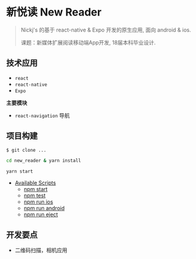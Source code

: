 # 新悦读 New Reader

> Nickj's 的基于 react-native & Expo 开发的原生应用, 面向 android & ios. 
> 
> 课题：新媒体扩展阅读移动端App开发, 18届本科毕业设计.

## 技术应用

* `react`
* `react-native`
* `Expo`

**主要模块**

* `react-navigation` 导航

## 项目构建


```bash
$ git clone ...

cd new_reader & yarn install

yarn start
```

* [Available Scripts](#available-scripts)
  * [npm start](#npm-start)
  * [npm test](#npm-test)
  * [npm run ios](#npm-run-ios)
  * [npm run android](#npm-run-android)
  * [npm run eject](#npm-run-eject)


## 开发要点

* 二维码扫描，相机应用



